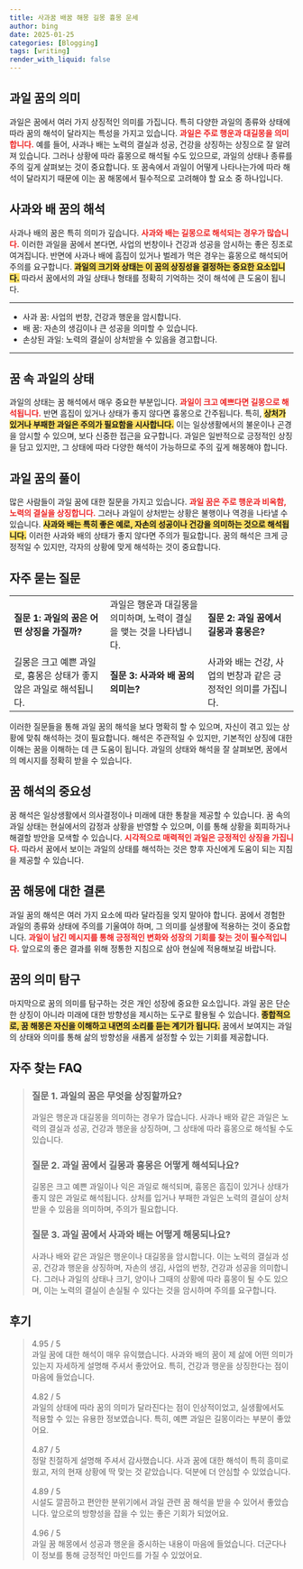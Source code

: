 ```yaml
---
title: 사과꿈 배꿈 해몽 길몽 흉몽 운세
author: bing
date: 2025-01-25
categories: [Blogging]
tags: [writing]
render_with_liquid: false
---
```



<h2 id='과일 꿈의 의미'>과일 꿈의 의미</h2>

<p>과일은 꿈에서 여러 가지 상징적인 의미를 가집니다. 특히 다양한 과일의 종류와 상태에 따라 꿈의 해석이 달라지는 특성을 가지고 있습니다. <b><span style="color: #ee2323;">과일은 주로 행운과 대길몽을 의미합니다.</span></b> 예를 들어, 사과나 배는 노력의 결실과 성공, 건강을 상징하는 상징으로 잘 알려져 있습니다. 그러나 상황에 따라 흉몽으로 해석될 수도 있으므로, 과일의 상태나 종류를 주의 깊게 살펴보는 것이 중요합니다. 또 꿈속에서 과일이 어떻게 나타나는가에 따라 해석이 달라지기 때문에 이는 꿈 해몽에서 필수적으로 고려해야 할 요소 중 하나입니다.</p>

<h2 id='사과와 배 꿈의 해석'>사과와 배 꿈의 해석</h2>

<p>사과나 배의 꿈은 특히 의미가 깊습니다. <b><span style="color: #ee2323;">사과와 배는 길몽으로 해석되는 경우가 많습니다.</span></b> 이러한 과일을 꿈에서 본다면, 사업의 번창이나 건강과 성공을 암시하는 좋은 징조로 여겨집니다. 반면에 사과나 배에 흠집이 있거나 벌레가 먹은 경우는 흉몽으로 해석되어 주의를 요구합니다. <b><span style="background-color: #ffe066;">과일의 크기와 상태는 이 꿈의 상징성을 결정하는 중요한 요소입니다.</span></b> 따라서 꿈에서의 과일 상태나 형태를 정확히 기억하는 것이 해석에 큰 도움이 됩니다.</p>

<hr />

<ul>
    <li>사과 꿈: 사업의 번창, 건강과 행운을 암시합니다.</li>
    <li>배 꿈: 자손의 생김이나 큰 성공을 의미할 수 있습니다.</li>
    <li>손상된 과일: 노력의 결실이 상처받을 수 있음을 경고합니다.</li>
</ul>

<hr />

<h2 id='꿈 속 과일의 상태'>꿈 속 과일의 상태</h2>

<p>과일의 상태는 꿈 해석에서 매우 중요한 부분입니다. <b><span style="color: #ee2323;">과일이 크고 예쁘다면 길몽으로 해석됩니다.</span></b> 반면 흠집이 있거나 상태가 좋지 않다면 흉몽으로 간주됩니다. 특히, <b><span style="background-color: #ffe066;">상처가 있거나 부패한 과일은 주의가 필요함을 시사합니다.</span></b> 이는 일상생활에서의 불운이나 곤경을 암시할 수 있으며, 보다 신중한 접근을 요구합니다. 과일은 일반적으로 긍정적인 상징을 담고 있지만, 그 상태에 따라 다양한 해석이 가능하므로 주의 깊게 해몽해야 합니다.</p>

<h2 id='과일 꿈의 풀이'>과일 꿈의 풀이</h2>

<p>많은 사람들이 과일 꿈에 대한 질문을 가지고 있습니다. <b><span style="color: #ee2323;">과일 꿈은 주로 행운과 비옥함, 노력의 결실을 상징합니다.</span></b> 그러나 과일이 상처받는 상황은 불행이나 역경을 나타낼 수 있습니다. <b><span style="background-color: #ffe066;">사과와 배는 특히 좋은 예로, 자손의 성공이나 건강을 의미하는 것으로 해석됩니다.</span></b> 이러한 사과와 배의 상태가 좋지 않다면 주의가 필요합니다. 꿈의 해석은 크게 긍정적일 수 있지만, 각자의 상황에 맞게 해석하는 것이 중요합니다.</p>

<h2 id='자주 묻는 질문'>자주 묻는 질문</h2>

<table>
    <tr>
        <td><b>질문 1: 과일의 꿈은 어떤 상징을 가질까?</b></td>
        <td>과일은 행운과 대길몽을 의미하며, 노력이 결실을 맺는 것을 나타냅니다.</td>
        <td><b>질문 2: 과일 꿈에서 길몽과 흉몽은?</b></td>
    </tr>
    <tr>
        <td>길몽은 크고 예쁜 과일로, 흉몽은 상태가 좋지 않은 과일로 해석됩니다.</td>
        <td><b>질문 3: 사과와 배 꿈의 의미는?</b></td>
        <td>사과와 배는 건강, 사업의 번창과 같은 긍정적인 의미를 가집니다.</td>
    </tr>
</table>

<p>이러한 질문들을 통해 과일 꿈의 해석을 보다 명확히 할 수 있으며, 자신이 겪고 있는 상황에 맞춰 해석하는 것이 필요합니다. 해석은 주관적일 수 있지만, 기본적인 상징에 대한 이해는 꿈을 이해하는 데 큰 도움이 됩니다. 과일의 상태와 해석을 잘 살펴보면, 꿈에서의 메시지를 정확히 받을 수 있습니다.</p>

<h2 id='꿈 해석의 중요성'>꿈 해석의 중요성</h2>

<p>꿈 해석은 일상생활에서 의사결정이나 미래에 대한 통찰을 제공할 수 있습니다. 꿈 속의 과일 상태는 현실에서의 감정과 상황을 반영할 수 있으며, 이를 통해 상황을 회피하거나 해결할 방안을 모색할 수 있습니다. <b><span style="color: #ee2323;">시각적으로 매력적인 과일은 긍정적인 상징을 가집니다.</span></b> 따라서 꿈에서 보이는 과일의 상태를 해석하는 것은 향후 자신에게 도움이 되는 지침을 제공할 수 있습니다.</p>

<h2 id='꿈 해몽에 대한 결론'>꿈 해몽에 대한 결론</h2>

<p>과일 꿈의 해석은 여러 가지 요소에 따라 달라짐을 잊지 말아야 합니다. 꿈에서 경험한 과일의 종류와 상태에 주의를 기울여야 하며, 그 의미를 실생활에 적용하는 것이 중요합니다. <b><span style="color: #ee2323;">과일이 남긴 메시지를 통해 긍정적인 변화와 성장의 기회를 찾는 것이 필수적입니다.</span></b> 앞으로의 좋은 결과를 위해 정통한 지침으로 삼아 현실에 적용해보길 바랍니다.</p>

<h2 id='꿈의 의미 탐구'>꿈의 의미 탐구</h2>

<p>마지막으로 꿈의 의미를 탐구하는 것은 개인 성장에 중요한 요소입니다. 과일 꿈은 단순한 상징이 아니라 미래에 대한 방향성을 제시하는 도구로 활용될 수 있습니다. <b><span style="background-color: #ffe066;">종합적으로, 꿈 해몽은 자신을 이해하고 내면의 소리를 듣는 계기가 됩니다.</span></b> 꿈에서 보여지는 과일의 상태와 의미를 통해 삶의 방향성을 새롭게 설정할 수 있는 기회를 제공합니다.</p>


<h2 id='자주_찾는_FAQ'>자주 찾는 FAQ</h2>
<div itemscope="" itemtype="https://schema.org/FAQPage"> 
<blockquote> 
<div itemscope="" itemprop="mainEntity" itemtype="https://schema.org/Question"> 
<h3 itemprop="name"> 질문 1. 과일의 꿈은 무엇을 상징할까요? </h3> 
<div itemscope="" itemprop="acceptedAnswer" itemtype="https://schema.org/Answer"> 
<span itemprop="text"> 
<p>과일은 행운과 대길몽을 의미하는 경우가 많습니다. 사과나 배와 같은 과일은 노력의 결실과 성공, 건강과 행운을 상징하며, 그 상태에 따라 흉몽으로 해석될 수도 있습니다.</p> 
</span> 
</div> 
</div> 

<div itemscope="" itemprop="mainEntity" itemtype="https://schema.org/Question"> 
<h3 itemprop="name"> 질문 2. 과일 꿈에서 길몽과 흉몽은 어떻게 해석되나요? </h3> 
<div itemscope="" itemprop="acceptedAnswer" itemtype="https://schema.org/Answer"> 
<span itemprop="text"> 
<p>길몽은 크고 예쁜 과일이나 익은 과일로 해석되며, 흉몽은 흠집이 있거나 상태가 좋지 않은 과일로 해석됩니다. 상처를 입거나 부패한 과일은 노력의 결실이 상처받을 수 있음을 의미하며, 주의가 필요합니다.</p> 
</span> 
</div> 
</div> 

<div itemscope="" itemprop="mainEntity" itemtype="https://schema.org/Question"> 
<h3 itemprop="name"> 질문 3. 과일 꿈에서 사과와 배는 어떻게 해몽되나요? </h3> 
<div itemscope="" itemprop="acceptedAnswer" itemtype="https://schema.org/Answer"> 
<span itemprop="text"> 
<p>사과나 배와 같은 과일은 행운이나 대길몽을 암시합니다. 이는 노력의 결실과 성공, 건강과 행운을 상징하며, 자손의 생김, 사업의 번창, 건강과 성공을 의미합니다. 그러나 과일의 상태나 크기, 양이나 그때의 상황에 따라 흉몽이 될 수도 있으며, 이는 노력의 결실이 손실될 수 있다는 것을 암시하며 주의를 요구합니다.</p> 
</span> 
</div> 
</div> 

</blockquote> 
</div>
<h2 id='후기'>후기</h2>
<div itemscope itemtype="https://schema.org/Product">
  <blockquote>
  <div itemprop="review" itemscope itemtype="https://schema.org/Review">
      <div itemprop="reviewRating" itemscope itemtype="https://schema.org/Rating"> <span itemprop="ratingValue">4.95</span> / <span itemprop="bestRating">5</span> </div>
      <span itemprop="reviewBody">과일 꿈에 대한 해석이 매우 유익했습니다. 사과와 배의 꿈이 제 삶에 어떤 의미가 있는지 자세하게 설명해 주셔서 좋았어요. 특히, 건강과 행운을 상징한다는 점이 마음에 들었습니다.</span>
  </div>
  <br>
  <div itemprop="review" itemscope itemtype="https://schema.org/Review">
      <div itemprop="reviewRating" itemscope itemtype="https://schema.org/Rating"> <span itemprop="ratingValue">4.82</span> / <span itemprop="bestRating">5</span> </div>
      <span itemprop="reviewBody">과일의 상태에 따라 꿈의 의미가 달라진다는 점이 인상적이었고, 실생활에서도 적용할 수 있는 유용한 정보였습니다. 특히, 예쁜 과일은 길몽이라는 부분이 좋았어요.</span>
  </div>
  <br>
  <div itemprop="review" itemscope itemtype="https://schema.org/Review">
      <div itemprop="reviewRating" itemscope itemtype="https://schema.org/Rating"> <span itemprop="ratingValue">4.87</span> / <span itemprop="bestRating">5</span> </div>
      <span itemprop="reviewBody">정말 친절하게 설명해 주셔서 감사했습니다. 사과 꿈에 대한 해석이 특히 흥미로웠고, 저의 현재 상황에 딱 맞는 것 같았습니다. 덕분에 더 안심할 수 있었습니다.</span>
  </div>
  <br>
  <div itemprop="review" itemscope itemtype="https://schema.org/Review">
      <div itemprop="reviewRating" itemscope itemtype="https://schema.org/Rating"> <span itemprop="ratingValue">4.89</span> / <span itemprop="bestRating">5</span> </div>
      <span itemprop="reviewBody">시설도 깔끔하고 편안한 분위기에서 과일 관련 꿈 해석을 받을 수 있어서 좋았습니다. 앞으로의 방향성을 잡을 수 있는 좋은 기회가 되었어요.</span>
  </div>
  <br>
  <div itemprop="review" itemscope itemtype="https://schema.org/Review">
      <div itemprop="reviewRating" itemscope itemtype="https://schema.org/Rating"> <span itemprop="ratingValue">4.96</span> / <span itemprop="bestRating">5</span> </div>
      <span itemprop="reviewBody">과일 꿈 해몽에서 성공과 행운을 중시하는 내용이 마음에 들었습니다. 더군다나 이 정보를 통해 긍정적인 마인드를 가질 수 있었어요.</span>
  </div>
  </blockquote>
</div>
